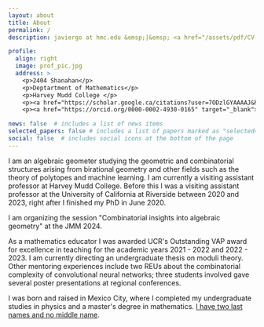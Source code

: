 ```yaml
---
layout: about
title: About
permalink: /
description: javiergo at hmc.edu &emsp;|&emsp; <a href="/assets/pdf/CV-JavierGA-nov23.pdf" target="_blank"><b>CV</b></a> (<a href="/assets/pdf/CV-esp-feb23.pdf" target="_blank"><b>espa&ntildeol</b></a>) 

profile:
  align: right
  image: prof_pic.jpg
  address: >
    <p>2404 Shanahan</p>
    <p>Deptartment of Mathematics</p>
    <p>Harvey Mudd College </p>	
    <p><a href="https://scholar.google.ca/citations?user=7ODzlGYAAAAJ&hl=en" target="_blank">Google Scholar</a></p>
    <p><a href="https://orcid.org/0000-0002-4930-0165" target="_blank">ORCiD</a></p>

news: false  # includes a list of news items
selected_papers: false # includes a list of papers marked as "selected={true}"
social: false  # includes social icons at the bottom of the page
---
```


I am an algebraic geometer studying the geometric and combinatorial structures arising from birational geometry and other fields such as the theory of polytopes and machine learning. I am currently a visiting assistant professor at Harvey Mudd College. Before this I was a visiting assistant professor at the University of California at Riverside between 2020 and 2023, right after I finished my PhD in June 2020.

I am organizing the session "Combinatorial insights into algebraic geometry" at the JMM 2024.

As a mathematics educator I was awarded UCR's Outstanding VAP award for excellence in teaching for the academic  years 2021 - 2022 and 2022 - 2023. I am currently directing an undergraduate thesis on moduli theory. Other mentoring experiences include two REUs about the combinatorial complexity of convolutional neural networks; three students involved gave several poster presentations at regional conferences.

I was born and raised in Mexico City, where I completed my undergraduate studies in physics and a master's degree in mathematics. <a href = "https://en.wikipedia.org/wiki/Spanish_naming_customs#Naming_system_in_Spain">I have two last names and no middle name</a>.
